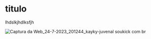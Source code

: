 # titulo


lhdslkjhdlksfjh

![Captura da Web_24-7-2023_201244_kayky-juvenal soukick com br](https://github.com/thalita-de-melo/wordpress/assets/24756809/2438e29e-52cb-468c-9023-ac7e213fa8b1)
